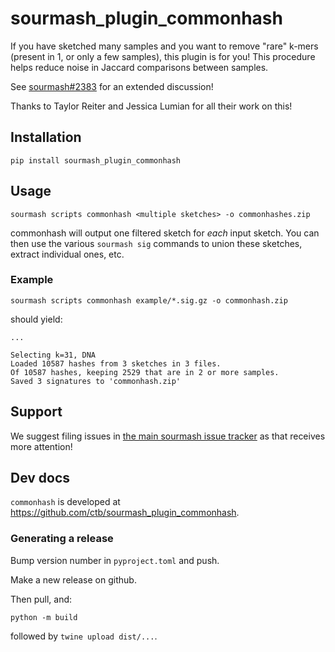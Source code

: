 # sourmash_plugin_commonhash

If you have sketched many samples and you want to remove "rare" k-mers
(present in 1, or only a few samples), this plugin is for you!  This
procedure helps reduce noise in Jaccard comparisons between samples.

See
[sourmash#2383](https://github.com/sourmash-bio/sourmash/issues/2383)
for an extended discussion!

Thanks to Taylor Reiter and Jessica Lumian for all their work on this!

## Installation

```
pip install sourmash_plugin_commonhash
```

## Usage

```
sourmash scripts commonhash <multiple sketches> -o commonhashes.zip
```

commonhash will output one filtered sketch for _each_ input sketch.
You can then use the various `sourmash sig` commands to union these
sketches, extract individual ones, etc.

### Example

```
sourmash scripts commonhash example/*.sig.gz -o commonhash.zip
```

should yield:

```
...

Selecting k=31, DNA
Loaded 10587 hashes from 3 sketches in 3 files.
Of 10587 hashes, keeping 2529 that are in 2 or more samples.
Saved 3 signatures to 'commonhash.zip'
```

## Support

We suggest filing issues in [the main sourmash issue tracker](https://github.com/dib-lab/sourmash/issues) as that receives more attention!

## Dev docs

`commonhash` is developed at https://github.com/ctb/sourmash_plugin_commonhash.

### Generating a release

Bump version number in `pyproject.toml` and push.

Make a new release on github.

Then pull, and:

```
python -m build
```

followed by `twine upload dist/...`.
